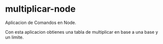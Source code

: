 # multiplicar-node
Aplicacion de Comandos en Node.

Con esta aplicacion obtienes una tabla de multiplicar en base a una base y un limite.
